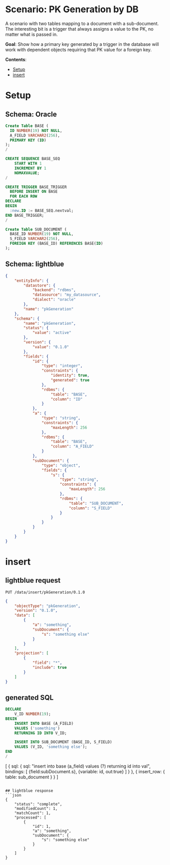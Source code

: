 # Scenario: PK Generation by DB
A scenario with two tables mapping to a document with a sub-document.  The interesting bit is a trigger that always assigns a value to the PK, no matter what is passed in.

**Goal**: Show how a primary key generated by a trigger in the database will work with dependent objects requiring that PK value for a foreign key.


**Contents**:
* [Setup](#setup)
* [insert](#insert)

# Setup

## Schema: Oracle
```sql
Create Table BASE (
  ID NUMBER(19) NOT NULL,
  A_FIELD VARCHAR2(256),
  PRIMARY KEY (ID)
);
/

CREATE SEQUENCE BASE_SEQ
    START WITH 1
    INCREMENT BY 1
    NOMAXVALUE;
/

CREATE TRIGGER BASE_TRIGGER
  BEFORE INSERT ON BASE
  FOR EACH ROW
DECLARE
BEGIN
  :new.ID := BASE_SEQ.nextval;
END BASE_TRIGGER;
/

Create Table SUB_DOCUMENT (
  BASE_ID NUMBER(19) NOT NULL,
  S_FIELD VARCHAR2(256),
  FOREIGN KEY (BASE_ID) REFERENCES BASE(ID)
);
```

## Schema: lightblue
```json
{
    "entityInfo": {
        "datastore": {
            "backend": "rdbms",
            "datasource": "my_datasource",
            "dialect": "oracle"
        },
        "name": "pkGeneration"
    },
    "schema": {
        "name": "pkGeneration",
        "status": {
            "value": "active"
        },
        "version": {
            "value": "0.1.0"
        },
        "fields": {
            "id": {
                "type": "integer",
                "constraints": {
                    "identity": true,
                    "generated": true
                },
                "rdbms": {
                    "table": "BASE",
                    "column": "ID"
                }
            },
            "a": {
                "type": "string",
                "constraints": {
                    "maxLength": 256
                },
                "rdbms": {
                    "table": "BASE",
                    "column": "A_FIELD"
                }
            },
            "subDocument": {
                "type": "object",
                "fields": {
                    "s": {
                        "type": "string",
                        "constraints": {
                            "maxLength": 256
                        },
                        "rdbms": {
                            "table": "SUB_DOCUMENT",
                            "column": "S_FIELD"
                        }
                    }
                }
            }
        }
    }
}
```

# insert

## lightblue request
```
PUT /data/insert/pkGeneration/0.1.0
```
```json
{
    "objectType": "pkGeneration",
    "version": "0.1.0",
    "data": [
        {
            "a": "something",
            "subDocument": {
                "s": "something else"
            }
        }
    ],
    "projection": [
        {
            "field": "*",
            "include": true
        }
    ]
}
```
## generated SQL
```sql
DECLARE
    V_ID NUMBER(19);
BEGIN
    INSERT INTO BASE (A_FIELD)
    VALUES ('something')
    RETURNING ID INTO V_ID;

    INSERT INTO SUB_DOCUMENT (BASE_ID, S_FIELD)
    VALUES (V_ID, 'something else');
END
/

```
[ { sql: { sql: "insert into base (a_field) values (?) returning id into val", bindings: [ {field:subDocument.s}, {variable: id, out:true} ] } },
  { insert_row: { table: sub_document } }
]
```

## lightblue response
```json
{
    "status": "complete",
    "modifiedCount": 1,
    "matchCount": 1,
    "processed": [
        {
            "id": 1,
            "a": "something",
            "subDocument": {
                "s": "something else"
            }
        }
    ]
}
```
